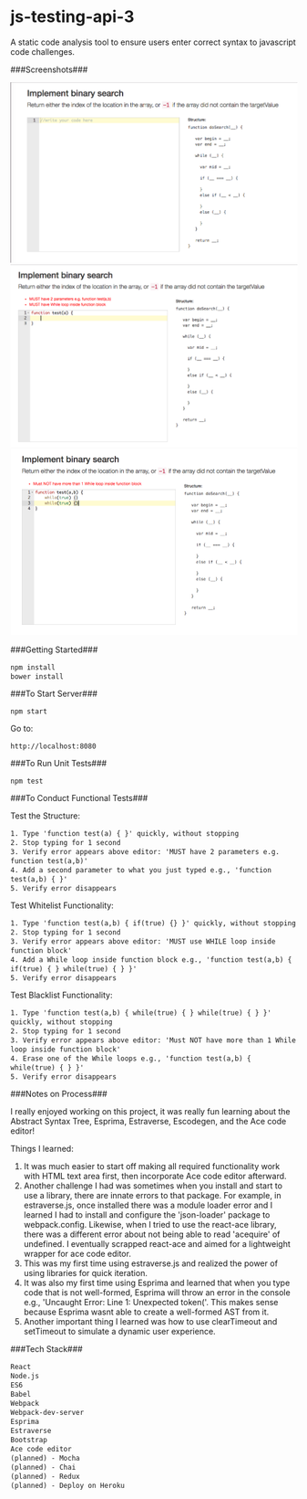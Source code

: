 # js-testing-api-3
A static code analysis tool to ensure users enter correct syntax to javascript code challenges.



###Screenshots###


<span width="30px" height="30px"><img src="./public/images/screenshot1.png"></span>
<span width="30px" height="30px"><img src="./public/images/screenshot2.png"></span>
<span width="30px" height="30px"><img src="./public/images/screenshot3.png"></span>

###Getting Started###

	npm install
    bower install

###To Start Server###

    npm start

Go to:

    http://localhost:8080

###To Run Unit Tests###

    npm test

###To Conduct Functional Tests###

Test the Structure:

    1. Type 'function test(a) { }' quickly, without stopping
    2. Stop typing for 1 second
    3. Verify error appears above editor: 'MUST have 2 parameters e.g. function test(a,b)'
    4. Add a second parameter to what you just typed e.g., 'function test(a,b) { }'
    5. Verify error disappears


Test Whitelist Functionality:

    1. Type 'function test(a,b) { if(true) {} }' quickly, without stopping
    2. Stop typing for 1 second
    3. Verify error appears above editor: 'MUST use WHILE loop inside function block'
    4. Add a While loop inside function block e.g., 'function test(a,b) { if(true) { } while(true) { } }'
    5. Verify error disappears


Test Blacklist Functionality:

    1. Type 'function test(a,b) { while(true) { } while(true) { } }' quickly, without stopping
    2. Stop typing for 1 second
    3. Verify error appears above editor: 'Must NOT have more than 1 While loop inside function block'
    4. Erase one of the While loops e.g., 'function test(a,b) { while(true) { } }'
    5. Verify error disappears

###Notes on Process###

I really enjoyed working on this project, it was really fun learning about the Abstract Syntax Tree, Esprima, Estraverse, Escodegen, and the Ace code editor!

Things I learned: 

1. It was much easier to start off making all required functionality work with HTML text area first, then incorporate Ace code editor afterward. 
2. Another challenge I had was sometimes when you install and start to use a library, there are innate errors to that package. For example, in estraverse.js, once installed 
there was a module loader error and I learned I had to install and configure the 'json-loader' package to webpack.config. Likewise, when I tried to use the react-ace library, 
there was a different error about not being able to read 'acequire' of undefined. I eventually scrapped react-ace and aimed for a lightweight wrapper for ace code editor. 
3. This was my first time using estraverse.js and realized the power of using libraries for quick iteration. 
4. It was also my first time using Esprima and learned that when you type code that is not well-formed, Esprima will throw an error in the console e.g., 'Uncaught Error: Line 1: Unexpected token('. 
This makes sense because Esprima wasnt able to create a well-formed AST from it.
5. Another important thing I learned was how to use clearTimeout and setTimeout to simulate a dynamic user experience.

###Tech Stack###

    React
    Node.js
    ES6
    Babel
    Webpack
    Webpack-dev-server
    Esprima
    Estraverse
    Bootstrap
    Ace code editor
    (planned) - Mocha
    (planned) - Chai
    (planned) - Redux
    (planned) - Deploy on Heroku